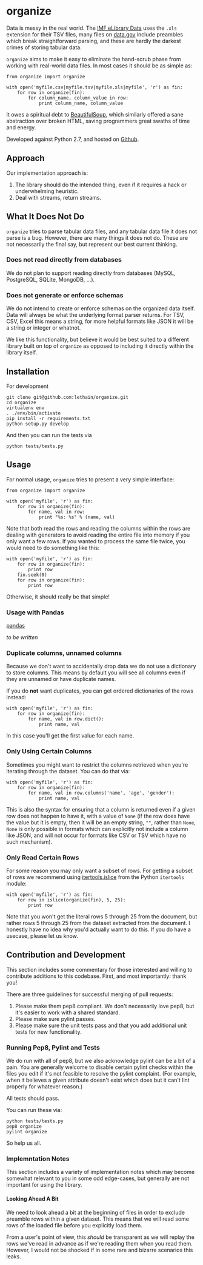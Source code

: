 # organize

Data is messy in the real world. The [IMF eLibrary Data](http://www.imf.org/external/data.htm) uses the
``.xls`` extension for their TSV files, many files on [data.gov](https://www.data.gov/) include preambles
which break straightforward parsing, and these are hardly the darkest crimes of storing tabular data.

``organize`` aims to make it easy to eliminate the hand-scrub phase from working with real-world data files.
In most cases it should be as simple as:

    from organize import organize

    with open('myfile.csv|myfile.tsv|myfile.xls|myfile', 'r') as fin:
        for row in organize(fin):
            for column_name, column_value in row:
                print column_name, column_value

It owes a spiritual debt to [BeautifulSoup](http://www.crummy.com/software/BeautifulSoup/), which
similarly offered a sane abstraction over broken HTML, saving programmers great swaths of time and
energy.

Developed against Python 2.7, and hosted on [Github](https://github.com/lethain/organize).


## Approach

Our implementation approach is:

1. The library should do the intended thing, even if it requires a hack
    or underwhelming heuristic.
2. Deal with streams, return streams.


## What It Does Not Do

``organize`` tries to parse tabular data files, and any tabular data file it does
not parse is a bug. However, there are many things it does not do.
These are not necessarily the final say, but represent our best current thinking.


### Does not read directly from databases

We do not plan to support reading directly from databases (MySQL, PostgreSQL, SQLite, MongoDB, ...).


### Does not generate or enforce schemas

We do not intend to create or enforce schemas on the organized data itself.
Data will always be what the underlying format parser returns. For TSV, CSV,
Excel this means a string, for more helpful formats like JSON it will be a
string or integer or whatnot.

We like this functionality, but believe it would be best suited to
a different library built on top of ``organize`` as opposed to including
it directly within the library itself.


## Installation

For development

    git clone git@github.com:lethain/organize.git
    cd organize
    virtualenv env
    . ./env/bin/activate
    pip install -r requirements.txt
    python setup.py develop

And then you can run the tests via

    python tests/tests.py


## Usage

For normal usage, ``organize`` tries to present a very simple interface:

    from organize import organize

    with open('myfile', 'r') as fin:
        for row in organize(fin):
            for name, val in row:
                print "%s: %s" % (name, val)

Note that both read the rows and reading the columns within the rows are
dealing with generators to avoid reading the entire file into memory if you
only want a few rows. If you wanted to process the same file twice, you
would need to do something like this:

    with open('myfile', 'r') as fin:
        for row in organize(fin):
            print row
        fin.seek(0)
        for row in organize(fin):
            print row

Otherwise, it should really be that simple!

### Usage with Pandas

[pandas](http://pandas.pydata.org/)

*to be written*

### Duplicate columns, unnamed columns

Because we don't want to accidentally drop data we do not
use a dictionary to store columns. This means by default you
will see all columns even if they are unnamed or have duplicate names.

If you do **not** want duplicates, you can get ordered dictionaries
of the rows instead:

    with open('myfile', 'r') as fin:
        for row in organize(fin):
            for name, val in row.dict():
                print name, val

In this case you'll get the first value for each name.

### Only Using Certain Columns

Sometimes you might want to restrict the columns retrieved when you're iterating
through the dataset. You can do that via:

    with open('myfile', 'r') as fin:
        for row in organize(fin):
            for name, val in row.columns('name', 'age', 'gender'):
                print name, val

This is also the syntax for ensuring that a column is returned even if a given
row does not happen to have it, with a value of ``None`` (if the row does have the
value but it is empty, then it will be an empty string, ``""``, rather than ``None``,
``None`` is only possible in formats which can explicitly not include a column like
JSON, and will not occur for formats like CSV or TSV which have no such mechanism).


### Only Read Certain Rows

For some reason you may only want a subset of rows.
For getting a subset of rows we recommend using [itertools.islice](https://docs.python.org/2/library/itertools.html#itertools.islice)
from the Python ``itertools`` module:

    with open('myfile', 'r') as fin:
        for row in islice(organize(fin), 5, 25):
            print row

Note that you won't get the literal rows 5 through 25 from the document,
but rather rows 5 through 25 from the dataset extracted from the document.
I honestly have no idea why you'd actually want to do this. If you do have
a usecase, please let us know.

## Contribution and Development

This section includes some commentary for those interested and willing to contribute
additions to this codebase. First, and most importantly: thank you!

There are three guidelines for successful merging of pull requests:

1. Please make them pep8 compliant. We don't necessarily love pep8, but it's easier
    to work with a shared standard.
2. Please make sure pylint passes.
3. Please make sure the unit tests pass and that you add additional unit tests for
    new functionality.


### Running Pep8, Pylint and Tests

We do run with all of pep8, but we also acknowledge pylint can be a bit of a pain.
You are generally welcome to disable certain pylint checks within the files you edit
if it's not feasible to resolve the pylint complaint. (For example, when it believes
a given attribute doesn't exist which does but it can't lint properly for whatever reason.)

All tests should pass.

You can run these via:

    python tests/tests.py
    pep8 organize
    pylint organize

So help us all.

### Implemntation Notes

This section includes a variety of implementation notes which may become somewhat relevant
to you in some odd edge-cases, but generally are not important for using the library.

#### Looking Ahead A Bit

We need to look ahead a bit at the beginning of files in order to exclude preamble
rows within a given dataset. This means that we will read some rows of the loaded
file before you explicitly load them.

From a user's point of view, this *should* be transparent as we will replay the rows
we've read in advance as if we're reading them when you read them. However, I would not
be shocked if in some rare and bizarre scenarios this leaks.